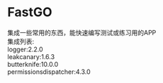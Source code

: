 # FastGO
集成一些常用的东西，能快速编写测试或练习用的APP<Br>
集成列表:<Br>
logger:2.2.0<Br>
leakcanary:1.6.3<Br>
butterknife:10.0.0<Br>
permissionsdispatcher:4.3.0<Br>
